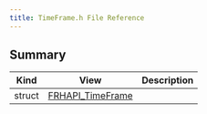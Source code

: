 ```yaml
---
title: TimeFrame.h File Reference
---
```


## Summary
| Kind | View | Description |
|------|------|-------------|
|struct|[FRHAPI_TimeFrame](/unreal-plugins/all/structfrhapi__timeframe/#structFRHAPI__TimeFrame)||
